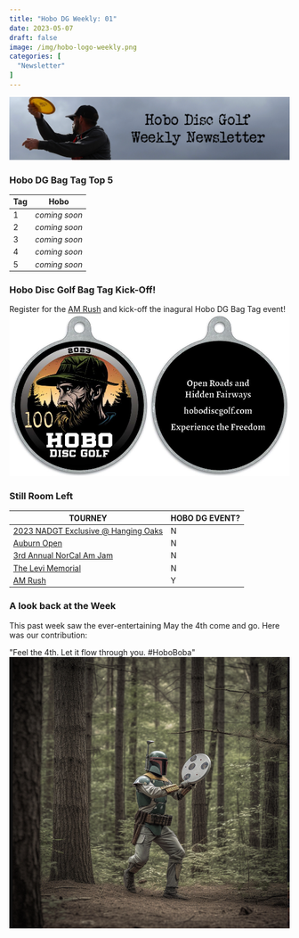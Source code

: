 ```yaml
---
title: "Hobo DG Weekly: 01"
date: 2023-05-07
draft: false
image: /img/hobo-logo-weekly.png
categories: [
  "Newsletter"
]
---
```

![Hobo Joe throwing a backhand strecthing the rule of thirds with the title Hobo Disc Golf Weekly Newsletter off to the right in the clouds](/img/weekly-newsletter-banner.png)
### Hobo DG Bag Tag Top 5
| Tag | Hobo |
| --- | ---- |
| 1 | *coming soon* |
| 2 | *coming soon* |
| 3 | *coming soon* |
| 4 | *coming soon* |
| 5 | *coming soon* |

### Hobo Disc Golf Bag Tag Kick-Off!
Register for the [AM Rush](https://www.discgolfscene.com/tournaments/The_Am_Rush_2023) and kick-off the inagural Hobo DG Bag Tag event!
![Color Hobo DG Logo Bag Tag Fronnt and Back](/img/color-bag-tag-front-back.jpg)

### Still Room Left
| TOURNEY | HOBO DG EVENT? |
| ------- | -------------- |
| [2023 NADGT Exclusive @ Hanging Oaks](https://www.discgolfscene.com/tournaments/2023_NADGT_Exclusive_at_Hanging_Oaks) |N|
| [Auburn Open](https://www.discgolfscene.com/tournaments/Auburn_Open_2023) |N|
| [3rd Annual NorCal Am Jam](https://www.discgolfscene.com/tournaments/NorCal_Am_Jam_2023) |N|
| [The Levi Memorial](https://www.discgolfscene.com/tournaments/The_Levi_Memorial_2023) |N|
| [AM Rush](https://www.discgolfscene.com/tournaments/The_Am_Rush_2023) |Y|

### A look back at the Week
This past week saw the ever-entertaining May the 4th come and go. Here was our contribution:

"Feel the 4th. Let it flow through you. #HoboBoba"
![Boba Fett stepping out in the redwoods with a forehand flick approach playing disc golf](/img/hobo-boba.png)

